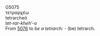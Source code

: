 G5075  
τετραρχέω  
tetrarcheō  
*tet-rar-kheh‘-o*  
From [5076](g5076) to *be* *a* *tetrarch:* - (be) tetrarch.  
